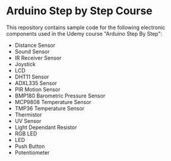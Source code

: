 # Arduino Step by Step Course

This repository contains sample code for the following electronic components used in the Udemy course "Arduino Step By Step":

- Distance Sensor
- Sound Sensor
- IR Receiver Sensor
- Joystick
- LCD
- DHT11 Sensor
- ADXL335 Sensor
- PIR Motion Sensor
- BMP180 Barometric Pressure Sensor
- MCP9808 Temperature Sensor
- TMP36 Temperature Sensor
- Thermistor
- UV Sensor
- Light Dependant Resistor
- RGB LED
- LED
- Push Button
- Potentiometer 
